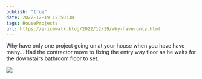 ```yaml
---
publish: "true"
date: 2022-12-19 12:50:38
tags: HouseProjects
url: https://ericmwalk.blog/2022/12/19/why-have-only.html
---
```


Why have only one project going on at your house when you have have many… Had the contractor move to fixing the entry way floor as he waits for the downstairs bathroom floor to set.

![](https://ericmwalk.blog/uploads/2022/f13c9a6527.jpg)